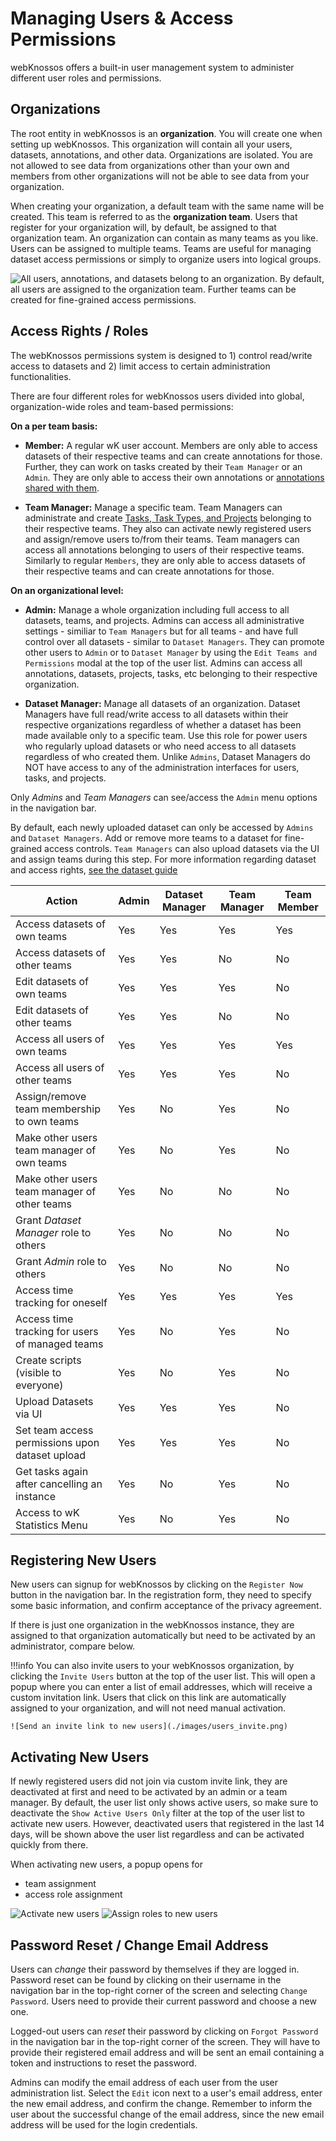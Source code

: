 # Managing Users & Access Permissions

webKnossos offers a built-in user management system to administer different user roles and permissions.


## Organizations

The root entity in webKnossos is an **organization**.
You will create one when setting up webKnossos.
This organization will contain all your users, datasets, annotations, and other data.
Organizations are isolated.
You are not allowed to see data from organizations other than your own and members from other organizations will not be able to see data from your organization.

When creating your organization, a default team with the same name will be created.
This team is referred to as the **organization team**.
Users that register for your organization will, by default, be assigned to that organization team.
An organization can contain as many teams as you like.
Users can be assigned to multiple teams.
Teams are useful for managing dataset access permissions or simply to organize users into logical groups.

![All users, annotations, and datasets belong to an organization. By default, all users are assigned to the organization team. Further teams can be created for fine-grained access permissions.](images/teams.png)


## Access Rights / Roles

The webKnossos permissions system is designed to 1) control read/write access to datasets and 2) limit access to certain administration functionalities.

There are four different roles for webKnossos users divided into global, organization-wide roles and team-based permissions:

**On a per team basis:**

  - __Member:__ A regular wK user account. Members are only able to access datasets of their respective teams and can create annotations for those. Further, they can work on tasks created by their `Team Manager` or an `Admin`. They are only able to access their own annotations or [annotations shared with them](./sharing.md).

  - __Team Manager:__ Manage a specific team. Team Managers can administrate and create [Tasks, Task Types, and Projects](./tasks.md) belonging to their respective teams. They also can activate newly registered users and assign/remove users to/from their teams. Team managers can access all annotations belonging to users of their respective teams. Similarly to regular `Members`, they are only able to access datasets of their respective teams and can create annotations for those.

**On an organizational level:**

  - __Admin:__ Manage a whole organization including full access to all datasets, teams, and projects. Admins can access all administrative settings - similiar to `Team Managers` but for all teams - and have full control over all datasets - similar to `Dataset Managers`. They can promote other users to `Admin` or to `Dataset Manager` by using the `Edit Teams and Permissions` modal at the top of the user list. Admins can access all annotations, datasets, projects, tasks, etc belonging to their respective organization.

  - __Dataset Manager:__ Manage all datasets of an organization. Dataset Managers have full read/write access to all datasets within their respective organizations regardless of whether a dataset has been made available only to a specific team. Use this role for power users who regularly upload datasets or who need access to all datasets regardless of who created them.
  Unlike `Admins`, Dataset Managers do NOT have access to any of the administration interfaces for users, tasks, and projects.


Only *Admins* and *Team Managers* can see/access the `Admin` menu options in the navigation bar.

By default, each newly uploaded dataset can only be accessed by `Admins` and `Dataset Managers`. Add or remove more teams to a dataset for fine-grained access controls. `Team Managers` can also upload datasets via the UI and assign teams during this step. For more information regarding dataset and access rights, [see the dataset guide](./sharing.md#general)


| Action                                           	| Admin 	| Dataset Manager 	| Team Manager 	| Team Member 	|
|--------------------------------------------------	|-------	|-----------------	|--------------	|-------------	|
| Access datasets of own teams                        	| Yes   	| Yes             	| Yes          	| Yes         	|
| Access datasets of other teams                      	| Yes   	| Yes             	| No           	| No          	|
| Edit datasets of own teams                       	| Yes   	| Yes             	| Yes          	| No          	|
| Edit datasets of other teams                     	| Yes   	| Yes             	| No           	| No          	|
| Access all users of own teams                       	| Yes   	| Yes             	| Yes          	| Yes         	|
| Access all users of other teams                     	| Yes   	| Yes             	| Yes          	| No          	|
| Assign/remove team membership to own teams       	| Yes   	| No              	| Yes          	| No          	|
| Make other users team manager of own teams   	| Yes   	| No              	| Yes          	| No          	|
| Make other users team manager of other teams   	| Yes   	| No              	| No           	| No          	|
| Grant *Dataset Manager* role to others        	| Yes   	| No              	| No           	| No          	|
| Grant *Admin* role to others                           	| Yes   	| No              	| No           	| No          	|
| Access time tracking for oneself                       	| Yes   	| Yes             	| Yes          	| Yes         	|
| Access time tracking for users of managed teams          	| Yes   	| No              	| Yes          	| No          	|
| Create scripts (visible to everyone)            	| Yes   	| No              	| Yes          	| No          	|
| Upload Datasets via UI                           	| Yes   	| Yes             	| Yes          	| No          	|
| Set team access permissions upon dataset upload    	| Yes   	| Yes              	| Yes          	| No          	|
| Get tasks again after cancelling an instance     	| Yes   	| No              	| Yes          	| No          	|
| Access to wK Statistics Menu  	| Yes   	| No              	| Yes          	| No          	|


## Registering New Users

New users can signup for webKnossos by clicking on the `Register Now` button in the navigation bar.
In the registration form, they need to specify some basic information, and confirm acceptance of the privacy agreement.

If there is just one organization in the webKnossos instance, they are assigned to that organization automatically but need to be activated by an administrator, compare below.

!!!info
    You can also invite users to your webKnossos organization, by clicking the `Invite Users` button at the top of the user list. This will open a popup where you can enter a list of email addresses, which will receive a custom invitation link. Users that click on this link are automatically assigned to your organization, and will not need manual activation.

    ![Send an invite link to new users](./images/users_invite.png)


## Activating New Users

If newly registered users did not join via custom invite link, they are deactivated at first and need to be activated by an admin or a team manager.
By default, the user list only shows active users, so make sure to deactivate the `Show Active Users Only` filter at the top of the user list to activate new users.
However, deactivated users that registered in the last 14 days, will be shown above the user list regardless and can be activated quickly from there.

When activating new users, a popup opens for
  - team assignment
  - access role assignment

![Activate new users](./images/users_activate1.png)
![Assign roles to new users](./images/users_activate2.png)

## Password Reset / Change Email Address

Users can _change_ their password by themselves if they are logged in. Password reset can be found by clicking on their username in the navigation bar in the top-right corner of the screen and selecting `Change Password`. Users need to provide their current password and choose a new one.

Logged-out users can _reset_ their password by clicking on `Forgot Password` in the navigation bar in the top-right corner of the screen. They will have to provide their registered email address and will be sent an email containing a token and instructions to reset the password.

Admins can modify the email address of each user from the user administration list. Select the `Edit` icon next to a user's email address, enter the new email address, and confirm the change. Remember to inform the user about the successful change of the email address, since the new email address will be used for the login credentials.
